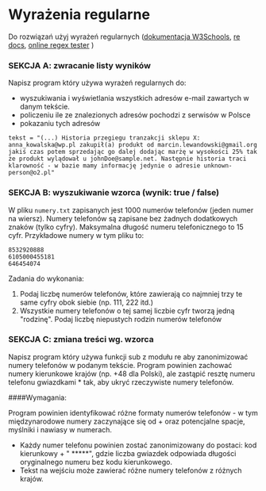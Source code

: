 # Wyrażenia regularne
Do rozwiązań użyj wyrażeń regularnych ([dokumentacja W3Schools](https://www.w3schools.com/python/python_regex.asp), [re docs](https://docs.python.org/3/library/re.html), [online regex tester](https://regex101.com/) )

### SEKCJA A: zwracanie listy wyników
Napisz program który używa wyrażeń regularnych do:
- wyszukiwania i wyświetlania wszystkich adresów e-mail zawartych w danym tekście.
- policzeniu ile ze znalezionych adresów pochodzi z serwisów w Polsce
- pokazaniu tych adresów

```
tekst = "(...) Historia przegiegu tranzakcji sklepu X: anna_kowalska@wp.pl zakupił(a) produkt od marcin.lewandowski@gmail.org jakiś czas potem sprzedając go dalej dodając marżę w wysokości 25% tak że produkt wylądował u johnDoe@sample.net. Następnie historia traci klarowność - w bazie mamy informację jedynie o adresie unknown-person@o2.pl"
```

### SEKCJA B: wyszukiwanie wzorca (wynik: true / false)
W pliku `numery.txt` zapisanych jest 1000 numerów telefonów (jeden numer na wiersz). Numery telefonów są zapisane bez żadnych dodatkowych znaków (tylko cyfry). Maksymalna długość numeru telefonicznego to 15 cyfr. Przykładowe numery w tym pliku to:

```
8532920888
6105000455181
646454074
```

Zadania do wykonania:
1. Podaj liczbę numerów telefonów, które zawierają co najmniej trzy te same cyfry obok siebie (np. 111, 222 itd.)
2. Wszystkie numery telefonów o tej samej liczbie cyfr tworzą jedną "rodzinę". Podaj liczbę niepustych rodzin numerów telefonów

### SEKCJA C: zmiana treści wg. wzorca
Napisz program który używa funkcji sub z modułu re aby zanonimizować numery telefonów w podanym tekście. Program powinien zachować numery kierunkowe krajów (np. +48 dla Polski), ale zastąpić resztę numeru telefonu gwiazdkami * tak, aby ukryć rzeczywiste numery telefonów.

####Wymagania:

Program powinien identyfikować różne formaty numerów telefonów - w tym międzynarodowe numery zaczynające się od + oraz potencjalne spacje, myślniki i nawiasy w numerach.
- Każdy numer telefonu powinien zostać zanonimizowany do postaci: kod kierunkowy + " *****", gdzie liczba gwiazdek odpowiada długości oryginalnego numeru bez kodu kierunkowego.
- Tekst na wejściu może zawierać różne numery telefonów z różnych krajów.
